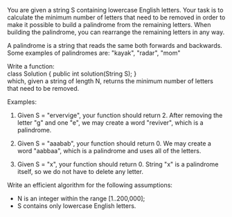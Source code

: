 You are given a string S containing lowercase English letters. 
Your task is to calculate the minimum number of letters that need to be removed in order to make it possible to build
a palindrome from the remaining letters. 
When building the palindrome, you can rearrange the remaining letters in any way.

A palindrome is a string that reads the same both forwards and backwards. 
Some examples of palindromes are: "kayak", "radar", "mom"

Write a function:  
class Solution { public int solution(String S); }  
which, given a string of length N, returns the minimum number of letters that need to be removed.

Examples:  
1. Given S = "ervervige", your function should return 2. After removing the letter "g" and one "e", we may create a word "reviver", which is a palindrome.

2. Given S = "aaabab", your function should return 0. We may create a word "aabbaa", which is a palindrome and uses all of the letters.

3. Given S = "x", your function should return 0. String "x" is a palindrome itself, so we do not have to delete any letter.  

Write an efficient algorithm for the following assumptions:
- N is an integer within the range [1..200,000];
- S contains only lowercase English letters.

